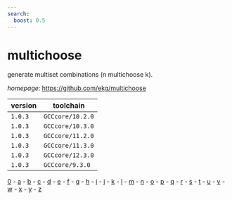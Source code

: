 ```yaml
---
search:
  boost: 0.5
---
```

# multichoose

generate multiset combinations (n multichoose k).

*homepage*: <https://github.com/ekg/multichoose>

version | toolchain
--------|----------
``1.0.3`` | ``GCCcore/10.2.0``
``1.0.3`` | ``GCCcore/10.3.0``
``1.0.3`` | ``GCCcore/11.2.0``
``1.0.3`` | ``GCCcore/11.3.0``
``1.0.3`` | ``GCCcore/12.3.0``
``1.0.3`` | ``GCCcore/9.3.0``

[0](../0/index.md) - [a](../a/index.md) - [b](../b/index.md) - [c](../c/index.md) - [d](../d/index.md) - [e](../e/index.md) - [f](../f/index.md) - [g](../g/index.md) - [h](../h/index.md) - [i](../i/index.md) - [j](../j/index.md) - [k](../k/index.md) - [l](../l/index.md) - [m](../m/index.md) - [n](../n/index.md) - [o](../o/index.md) - [p](../p/index.md) - [q](../q/index.md) - [r](../r/index.md) - [s](../s/index.md) - [t](../t/index.md) - [u](../u/index.md) - [v](../v/index.md) - [w](../w/index.md) - [x](../x/index.md) - [y](../y/index.md) - [z](../z/index.md)

